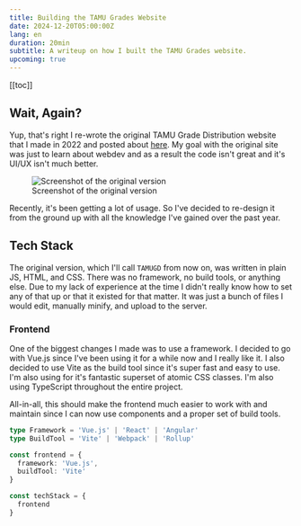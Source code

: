 ```yaml
---
title: Building the TAMU Grades Website
date: 2024-12-20T05:00:00Z
lang: en
duration: 20min
subtitle: A writeup on how I built the TAMU Grades website.
upcoming: true
---
```


[[toc]]

## Wait, Again?

Yup, that's right I re-wrote the original TAMU Grade Distribution website that I made in 2022 and posted about [here](/posts/tamugd-writeup). My goal with the original site was just to learn about webdev and as a result the code isn't great and it's UI/UX isn't much better.

<figure>
  <img src="/assets/posts/tamugd-writeup/final-product.png" alt="Screenshot of the original version" rounded-lg />
  <figcaption class="caption">Screenshot of the original version</figcaption>
</figure>

Recently, it's been getting a lot of usage. So I've decided to re-design it from the ground up with all the knowledge I've gained over the past year.

## Tech Stack

The original version, which I'll call `TAMUGD` from now on, was written in plain JS, HTML, and CSS. There was no framework, no build tools, or anything else. Due to my lack of experience at the time I didn't really know how to set any of that up or that it existed for that matter. It was just a bunch of files I would edit, manually minify, and upload to the server.

### Frontend

One of the biggest changes I made was to use a framework. I decided to go with Vue.js since I've been using it for a while now and I really like it. I also decided to use Vite as the build tool since it's super fast and easy to use. I'm also using <GithubLink repo="unocss/unocss" /> for it's fantastic superset of atomic CSS classes. I'm also using TypeScript throughout the entire project.

All-in-all, this should make the frontend much easier to work with and maintain since I can now use components and a proper set of build tools.

```ts twoslash
type Framework = 'Vue.js' | 'React' | 'Angular'
type BuildTool = 'Vite' | 'Webpack' | 'Rollup'

const frontend = {
  framework: 'Vue.js',
  buildTool: 'Vite'
}

const techStack = {
  frontend
}

```
